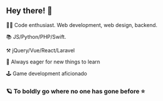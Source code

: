 ## Hey there! 🎉

<!--
**BenoitGaudieri/BenoitGaudieri** is a ✨ _special_ ✨ repository because its `README.md` (this file) appears on your GitHub profile.

Here are some ideas to get you started:

- 🔭 I’m currently working on ...
- 🌱 I’m currently learning ...
- 👯 I’m looking to collaborate on ...
- 🤔 I’m looking for help with ...
- 💬 Ask me about ...
- 📫 How to reach me: ...
- 😄 Pronouns: ...
- ⚡ Fun fact: ...
-->

👨‍💻 Code enthusiast. Web development, web design, backend. 

📚 JS/Python/PHP/Swift.

⚒ jQuery/Vue/React/Laravel

🌱 Always eager for new things to learn

🕹 Game development aficionado

### 🪐 To boldly go where no one has gone before ⭐
